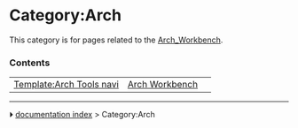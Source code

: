 # Category:Arch
This category is for pages related to the [Arch_Workbench](Arch_Workbench.md).

### Contents

|     |     |     |
| --- | --- | --- |
| [Template:Arch Tools navi](Template_Arch_Tools_navi.md) | [Arch Workbench](Arch_Workbench.md) |



---
⏵ [documentation index](../README.md) > Category:Arch
